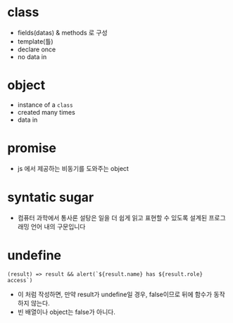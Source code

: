# class

- fields(datas) & methods 로 구성
- template(틀)
- declare once
- no data in

# object

- instance of a `class`
- created many times
- data in

# promise

- js 에서 제공하는 비동기를 도와주는 object

# syntatic sugar

- 컴퓨터 과학에서 통사론 설탕은 일을 더 쉽게 읽고 표현할 수 있도록 설계된 프로그래밍 언어 내의 구문입니다

# undefine

```
(result) => result && alert(`${result.name} has ${result.role} access`)
```

- 이 처럼 작성하면, 만약 result가 undefine일 경우, false이므로 뒤에 함수가 동작하지 않는다.
- 빈 배열이나 object는 false가 아니다.
